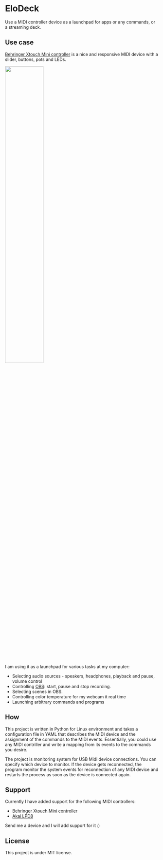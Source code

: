 # EloDeck
Use a MIDI controller device as a launchpad for apps or any commands, or a streaming deck.

## Use case
[Behringer Xtouch Mini controller](https://www.behringer.com/product.html?modelCode=P0B3M) is a nice and responsive MIDI device with a slider, buttons, pots and LEDs.

<img src="https://mediadl.musictribe.com/media/PLM/data/images/products/P0B3M/2000Wx2000H/X-TOUCH-MINI_P0B3M_Top_XL.png" width="50%">

I am using it as a launchpad for various tasks at my computer:

* Selecting audio sources - speakers, headphones, playback and pause, volume control
* Controlling [OBS](https://obsproject.com/): start, pause and stop recording.
* Selecting scenes in OBS.
* Controlling color temperature for my webcam it real time
* Launching arbitrary commands and programs

## How

This project is written in Python for Linux environment and takes a configuration file in YAML that describes the MIDI device and the assignment of the commands to the MIDI events. Essentially, you could use any MIDI contriller and write a mapping from its events to the commands you desire.

The project is monitoring system for USB Midi device connections. You can specify which device to monitor. If the device gets reconnected, the program monitor the system events for reconnection of any MIDI device and restarts the process as soon as the device is connected again.

## Support

Currently I have added support for the following MIDI controllers:
* [Behringer Xtouch Mini controller](https://www.behringer.com/product.html?modelCode=P0B3M)
* [Akai LPD8](https://www.akaipro.com/lpd8)

Send me a device and I will add support for it :)

## License

This project is under MIT license.
